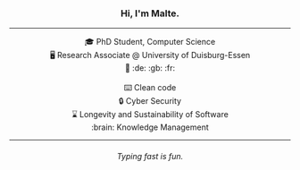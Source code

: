 <h3 align="center">Hi, I'm Malte.</h3>

---

<div align="center">
🎓 PhD Student, Computer Science<br>
🖥️ Research Associate @ University of Duisburg-Essen<br>
💬 :de: :gb: :fr:
</div>
&nbsp;
<div align="center">
⌨️ Clean code<br>
🔒 Cyber Security<br>
⌛ Longevity and Sustainability of Software<br>
:brain: Knowledge Management<br>
</div>

---

<h6 align="center">Typing fast is fun.</h6>
